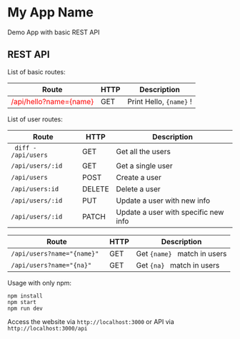 # My App Name
Demo App with basic REST API

## REST API
List of basic routes: 

| **Route** | **HTTP** | **Description** |
| --- | --- | --- |
| <span style="color:red">/api/hello?name={name}</span>| GET | Print Hello, ```{name}``` ! |

List of user routes:

| **Route** | **HTTP** | **Description** |
| --- | --- | --- |
|  ``` diff - /api/users``` | GET | Get all the users |
|  ```/api/users/:id ``` | GET | Get a single user |
|  ```/api/users``` | POST  | Create a user |
|  ```/api/users:id ``` | DELETE | Delete a user |
|  ```/api/users/:id ``` | PUT | Update a user with new info |
|  ```/api/users/:id ``` | PATCH | Update a user with specific new info |

| **Route** | **HTTP** | **Description** |
| --- | --- | --- |
|  ```/api/users?name="{name}" ``` | GET | Get  ```{name} ``` match in users|
|  ```/api/users?name="{na}" ``` | GET | Get  ```{na} ``` match in users|

Usage
with only npm:
```
npm install
npm start
npm run dev
```

Access the website via ```http://localhost:3000``` or API via
```http://localhost:3000/api```


